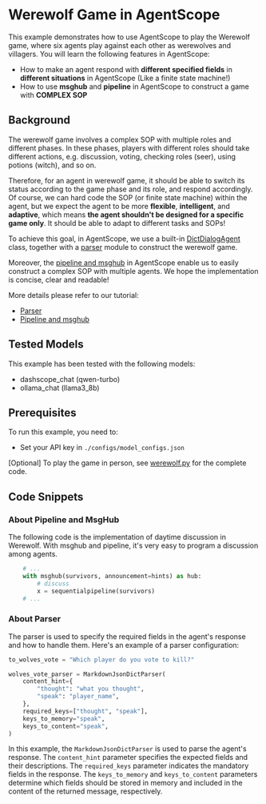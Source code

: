 
# Werewolf Game in AgentScope

This example demonstrates how to use AgentScope to play the Werewolf game, where six agents play against each other as werewolves and villagers.
You will learn the following features in AgentScope:

- How to make an agent respond with **different specified fields** in **different situations** in AgentScope (Like a finite state machine!)
- How to use **msghub** and **pipeline** in AgentScope to construct a game with **COMPLEX SOP**

## Background

The werewolf game involves a complex SOP with multiple roles and different phases. In these phases, players with different roles should take different actions, e.g. discussion, voting, checking roles (seer), using potions (witch), and so on.

Therefore, for an agent in werewolf game, it should be able to switch its status according to the game phase and its role, and respond accordingly.
Of course, we can hard code the SOP (or finite state machine) within the agent, but we expect the agent to be more **flexible**, **intelligent**, and **adaptive**, which means **the agent shouldn't be designed for a specific game only**. It should be able to adapt to different tasks and SOPs!

To achieve this goal, in AgentScope, we use a built-in [DictDialogAgent](https://github.com/modelscope/agentscope/blob/main/src/agentscope/agents/dict_dialog_agent.py) class, together with a [parser](https://modelscope.github.io/agentscope/en/tutorial/203-parser.html) module to construct the werewolf game.

Moreover, the [pipeline and msghub](https://modelscope.github.io/agentscope/en/tutorial/202-pipeline.html) in AgentScope enable us to easily construct a complex SOP with multiple agents. We hope the implementation is concise, clear and readable!

More details please refer to our tutorial:
- [Parser](https://modelscope.github.io/agentscope/en/tutorial/203-parser.html)
- [Pipeline and msghub](https://modelscope.github.io/agentscope/en/tutorial/202-pipeline.html)

## Tested Models

This example has been tested with the following models:
- dashscope_chat (qwen-turbo)
- ollama_chat (llama3_8b)

## Prerequisites

To run this example, you need to:
- Set your API key in `./configs/model_configs.json`

[Optional] To play the game in person, see [werewolf.py](werewolf.py) for the complete code.


## Code Snippets

### About Pipeline and MsgHub

The following code is the implementation of daytime discussion in Werewolf. With msghub and pipeline, it's very easy to program a discussion among agents.

```python
    # ...
    with msghub(survivors, announcement=hints) as hub:
        # discuss
        x = sequentialpipeline(survivors)
    # ...
```

### About Parser

The parser is used to specify the required fields in the agent's response and how to handle them. Here's an example of a parser configuration:

```python
to_wolves_vote = "Which player do you vote to kill?"

wolves_vote_parser = MarkdownJsonDictParser(
    content_hint={
        "thought": "what you thought",
        "speak": "player_name",
    },
    required_keys=["thought", "speak"],
    keys_to_memory="speak",
    keys_to_content="speak",
)
```

In this example, the `MarkdownJsonDictParser` is used to parse the agent's response. The `content_hint` parameter specifies the expected fields and their descriptions. The `required_keys` parameter indicates the mandatory fields in the response. The `keys_to_memory` and `keys_to_content` parameters determine which fields should be stored in memory and included in the content of the returned message, respectively.